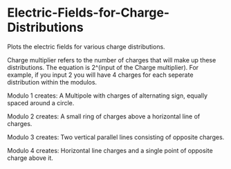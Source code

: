 # Electric-Fields-for-Charge-Distributions
Plots the electric fields for various charge distributions. 

Charge multiplier refers to the number of charges that will make up these distributions. The equation is 2^(input of the Charge multiplier). For example, if you input 2 you will have 4 charges for each seperate distribution within the modulos.

Modulo 1 creates: A Multipole with charges of alternating sign, equally spaced around a circle.

Modulo 2 creates: A small ring of charges above a horizontal line of charges.

Modulo 3 creates: Two vertical parallel lines consisting of opposite charges.

Modulo 4 creates: Horizontal line charges and a single point of opposite charge above it.
